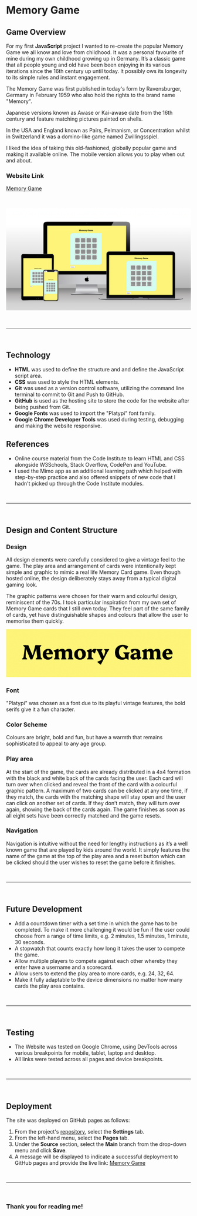 # Memory Game
## Game Overview

For my first **JavaScript** project I wanted to re-create the popular Memory Game we all know and love from childhood. It was a personal favourite of mine during my own childhood growing up in Germany. It’s a classic game that all people young and old have been been enjoying in its various iterations since the 16th century up until today. It possibly ows its longevity to its simple rules and instant engagement. 

The Memory Game was first published in today's form by Ravensburger, Germany in February 1959 who also hold the rights to the brand name "Memory".

Japanese versions known as Awase or Kai-awase date from the 16th century and feature matching pictures painted on shells.

In the USA and England known as Pairs, Pelmanism, or Concentration whilst in Switzerland it was a domino-like game named Zwillingsspiel.

I liked the idea of taking this old-fashioned, globally popular game and making it available online. The mobile version allows you to play when out and about. 

### Website Link
[Memory Game](https://clemencehuang.github.io/memoryGame/)

&nbsp;

![memoryGame_amiresponsive](assets/readme/mockup/memoryGame_amiresponsive.png)

&nbsp;
***
&nbsp;

## Technology

-   **HTML** was used to define the structure and and define the JavaScript script area.  
-   **CSS** was used to style the HTML elements.
-   **Git** was used as a version control software, utilizing the command line terminal to commit to Git and Push to GitHub.
-   **GitHub** is used as the hosting site to store the code for the website after being pushed from Git.
-   **Google Fonts** was used to import the "Platypi" font family.
-   **Google Chrome Developer Tools** was used during testing, debugging and making the website responsive.

## References
  
-  Online course material from the Code Institute to learn HTML and CSS alongside W3Schools, Stack Overflow, CodePen and YouTube.
-  I used the Mimo app as an additional learning path which helped with step-by-step practice and also offered snippets of new code that I hadn't picked up through the Code Institute modules.

&nbsp;
***
&nbsp;

## Design and Content Structure

### Design
All design elements were carefully considered to give a vintage feel to the game. The play area and arrangement of cards were intentionally kept simple and graphic to mimic a real life Memory Card game. Even though hosted online, the design deliberately stays away from a typical digital gaming look. 

The graphic patterns were chosen for their warm and colourful design, reminiscent of the 70s. I took particular inspiration from my own set of Memory Game cards that I still own today. They feel part of the same family of cards, yet have distinguishable shapes and colours that allow the user to memorise them quickly.  

![Logo](assets/readme/logo/memoryGame_logo.png)

### Font
"Platypi" was chosen as a font due to its playful vintage features, the bold serifs give it a fun character. 

### Color Scheme
Colours are bright, bold and fun, but have a warmth that remains sophisticated to appeal to any age group. 

### Play area
At the start of the game, the cards are already distributed in a 4x4 formation with the black and white back of the cards facing the user. Each card will turn over when clicked and reveal the front of the card with a colourful graphic pattern. A maximum of two cards can be clicked at any one time, if they match, the cards with the matching shape will stay open and the user can click on another set of cards. If they don’t match, they will turn over again, showing the back of the cards again. The game finishes as soon as all eight sets have been correctly matched and the game resets.

### Navigation

Navigation is intuitive without the need for lengthy instructions as it’s a well known game that are played by kids around the world. It simply features the name of the game at the top of the play area and a reset button which can be clicked should the user wishes to reset the game before it finishes. 

&nbsp;
***
&nbsp;

## Future Development 


* Add a countdown timer with a set time in which the game has to be completed. To make it more challenging it would be fun if the user could choose from a range of time limits, e.g. 2 minutes, 1.5 minutes, 1 minute, 30 seconds. 
* A stopwatch that counts exactly how long it takes the user to compete the game. 
* Allow multiple players to compete against each other whereby they enter have a username and a scorecard. 
* Allow users to extend the play area to more cards, e.g. 24, 32, 64. 
* Make it fully adaptable to the device dimensions no matter how many cards the play area contains. 

&nbsp;
***
&nbsp;

## Testing

-   The Website was tested on Google Chrome, using DevTools across various breakpoints for mobile, tablet, laptop and desktop.
-   All links were tested across all pages and device breakpoints.

&nbsp;
***
&nbsp;

## Deployment
The site was deployed on GitHub pages as follows:

1. From the project's [repository](https://github.com/clemencehuang/memoryGame.git), select the **Settings** tab.
2. From the left-hand menu, select the **Pages** tab.
3. Under the **Source** section, select the **Main** branch from the drop-down menu and click **Save**.
4. A message will be displayed to indicate a successful deployment to GitHub pages and provide the live link: [Memory Game](https://clemencehuang.github.io/memoryGame)

&nbsp;
***
&nbsp;


### Thank you for reading me!
